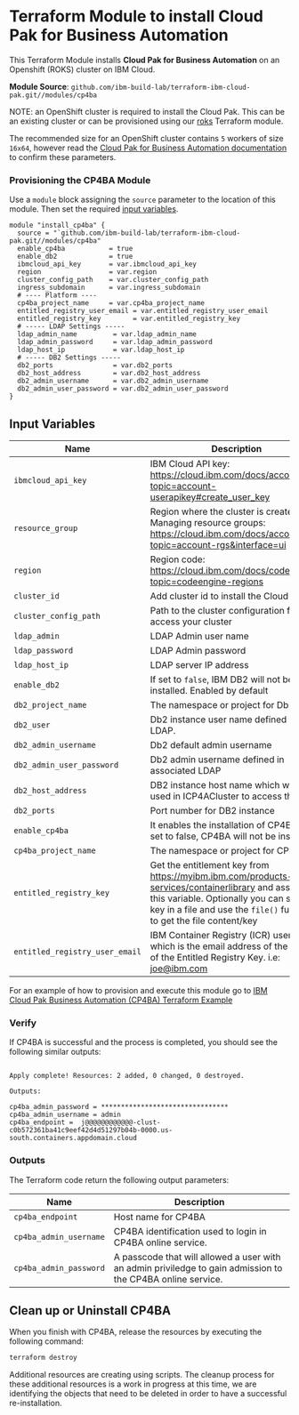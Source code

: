 # Terraform Module to install Cloud Pak for Business Automation

This Terraform Module installs **Cloud Pak for Business Automation** on an Openshift (ROKS) cluster on IBM Cloud.

**Module Source**: `github.com/ibm-build-lab/terraform-ibm-cloud-pak.git//modules/cp4ba`

NOTE: an OpenShift cluster is required to install the Cloud Pak. This can be an existing cluster or can be provisioned using our [roks](https://github.com/ibm-build-lab/terraform-ibm-cloud-pak/tree/main/modules/roks.) Terraform module.

The recommended size for an OpenShift cluster contains `5` workers of size `16x64`, however read the [Cloud Pak for Business Automation documentation](https://www.ibm.com/docs/en/cloud-paks/cp-biz-automation) to confirm these parameters.

### Provisioning the CP4BA Module

Use a `module` block assigning the `source` parameter to the location of this module. Then set the required [input variables](#inputs).

```hcl
module "install_cp4ba" {
  source = "`github.com/ibm-build-lab/terraform-ibm-cloud-pak.git//modules/cp4ba"
  enable_cp4ba           = true
  enable_db2             = true
  ibmcloud_api_key       = var.ibmcloud_api_key
  region                 = var.region
  cluster_config_path    = var.cluster_config_path
  ingress_subdomain      = var.ingress_subdomain
  # ---- Platform ----
  cp4ba_project_name     = var.cp4ba_project_name
  entitled_registry_user_email = var.entitled_registry_user_email
  entitled_registry_key        = var.entitled_registry_key
  # ----- LDAP Settings -----
  ldap_admin_name         = var.ldap_admin_name
  ldap_admin_password     = var.ldap_admin_password
  ldap_host_ip            = var.ldap_host_ip
  # ----- DB2 Settings -----
  db2_ports               = var.db2_ports
  db2_host_address        = var.db2_host_address
  db2_admin_username      = var.db2_admin_username
  db2_admin_user_password = var.db2_admin_user_password
}
```

## Input Variables

| Name                       | Description                                                            | Default                | Required |
| ---------------------------|------------------------------------------------------------------------|------------------------|----------|
| `ibmcloud_api_key`         | IBM Cloud API key: https://cloud.ibm.com/docs/account?topic=account-userapikey#create_user_key                                                    |                        | Yes      |
| `resource_group`           | Region where the cluster is created. Managing resource groups: https://cloud.ibm.com/docs/account?topic=account-rgs&interface=ui | `cloud-pak-sandbox` | Yes      |
| `region`                   | Region code: https://cloud.ibm.com/docs/codeengine?topic=codeengine-regions                                                            | `us-south`             | No       |
| `cluster_id`               | Add cluster id to install the Cloud Pak on.   |          |   No   |
| `cluster_config_path`      | Path to the cluster configuration file to access your cluster          | `./.kube/config`        |   No     |
| `ldap_admin`               | LDAP Admin user name | `cn=root`  | Yes      |
| `ldap_password`            | LDAP Admin password | `Passw0rd` | Yes      |
| `ldap_host_ip`             | LDAP server IP address |  | Yes      |
| `enable_db2`               | If set to `false`, IBM DB2 will not be installed. Enabled by default   |  `true`                |   No     |
| `db2_project_name`         | The namespace or project for Db2                                       | `ibm-db2`              |   Yes    |
| `db2_user `                | Db2 instance user name defined in LDAP.                                | `db2inst1`             |   Yes    |
| `db2_admin_username`       | Db2 default admin username                                             | `cpadmin`              |   Yes    |
| `db2_admin_user_password`  | Db2 admin username defined in associated LDAP                          |                        |   Yes    |
| `db2_host_address  `       | DB2 instance host name which will be used in ICP4ACluster to access the Db2. |                  |   No     |
| `db2_ports`                | Port number for DB2 instance                                                 |                  |   Yes    |
| `enable_cp4ba`             | It enables the installation of CP4BA. If set to false, CP4BA will not be installed. | `true`    |   No     |
| `cp4ba_project_name`       | The namespace or project for CP4BA                                     | `cp4ba`                |   Yes    |
| `entitled_registry_key`    | Get the entitlement key from https://myibm.ibm.com/products-services/containerlibrary and assign it to this variable. Optionally you can store the key in a file and use the `file()` function to get the file content/key |                             | Yes      |
| `entitled_registry_user_email`| IBM Container Registry (ICR) username which is the email address of the owner of the Entitled Registry Key. i.e: joe@ibm.com |              | Yes      |


For an example of how to provision and execute this module go to [IBM Cloud Pak Business Automation (CP4BA) Terraform Example](https://github.com/ibm-build-lab/terraform-ibm-cloud-pak/tree/main/examples/cp4ba)

### Verify

If CP4BA is successful and the process is completed, you should see the following similar outputs:

```console

Apply complete! Resources: 2 added, 0 changed, 0 destroyed.

Outputs:

cp4ba_admin_password = ********************************
cp4ba_admin_username = admin
cp4ba_endpoint =  j@@@@@@@@@@@@-clust-c0b572361ba41c9eef42d4d51297b04b-0000.us-south.containers.appdomain.cloud
```

### Outputs

The Terraform code return the following output parameters:

| Name                   | Description                                                                                 |
|------------------------|---------------------------------------------------------------------------------------------|
| `cp4ba_endpoint`       | Host name for CP4BA                                                                         |
| `cp4ba_admin_username` | CP4BA identification used to login in CP4BA online service.                                 |
| `cp4ba_admin_password` | A passcode that will allowed a user with an admin priviledge to gain admission to the CP4BA online service.|


## Clean up or Uninstall CP4BA

When you finish with CP4BA, release the resources by executing the following command:

```bash
terraform destroy
```

Additional resources are creating using scripts. The cleanup process for these additional resources is a work in progress at this time, we are identifying the objects that need to be deleted in order to have a successful re-installation.
